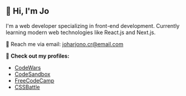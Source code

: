 ## 👋 Hi, I'm Jo

I'm a web developer specializing in front-end development. Currently learning modern web technologies like React.js and Next.js.

📧 Reach me via email: [joharjono.cr@email.com](mailto:joharjono.cr@email.com)

🔗 **Check out my profiles:**
- [CodeWars](https://www.codewars.com/users/joharjonocr)
- [CodeSandbox](https://codesandbox.io/u/joharjono)
- [FreeCodeCamp](https://www.freecodecamp.org/fcc6528de24-19fc-4fac-8a9d-8c7fa2c8419c)
- [CSSBattle](https://cssbattle.dev/player/joharjono)





